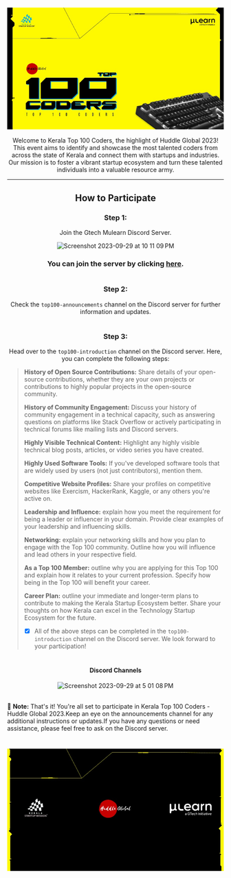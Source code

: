 ![Top 100](./doc/assets/header.jpeg)

<div align="center">
Welcome to Kerala Top 100 Coders, the highlight of Huddle Global 2023! This event aims to identify and showcase the most talented coders from across the state of Kerala and connect them with startups and industries. Our mission is to foster a vibrant startup ecosystem and turn these talented individuals into a valuable resource army.
</div>

<div align="center">

---

## How to Participate

### Step 1:

Join the Gtech Mulearn Discord Server.

<img width="431" alt="Screenshot 2023-09-29 at 10 11 09 PM" src="https://github.com/vishakh-abhayan/Top-100-Coders/assets/94307781/64688be6-3188-4556-9ccb-f7b3644ccf64">

### You can join the server by clicking [here](https://discord.gg/gtech-mulearn-771670169691881483).

#

### Step 2:

Check the `top100-announcements` channel on the Discord server for further information and updates.

#

### Step 3:

Head over to the `top100-introduction` channel on the Discord server. Here, you can complete the following steps:

</div>

> **History of Open Source Contributions:** Share details of your open-source contributions, whether they are your own projects or contributions to highly popular projects in the open-source community.
>
> **History of Community Engagement:** Discuss your history of community engagement in a technical capacity, such as answering questions on platforms like Stack Overflow or actively participating in technical forums like mailing lists and Discord servers.
>
> **Highly Visible Technical Content:** Highlight any highly visible technical blog posts, articles, or video series you have created.
>
> **Highly Used Software Tools:** If you've developed software tools that are widely used by users (not just contributors), mention them.
>
> **Competitive Website Profiles:** Share your profiles on competitive websites like Exercism, HackerRank, Kaggle, or any others you're active on.
>
> **Leadership and Influence:** explain how you meet the requirement for being a leader or influencer in your domain. Provide clear examples of your leadership and influencing skills.
>
> **Networking:** explain your networking skills and how you plan to engage with the Top 100 community. Outline how you will influence and lead others in your respective field.
>
> **As a Top 100 Member:** outline why you are applying for this Top 100 and explain how it relates to your current profession. Specify how being in the Top 100 will benefit your career.
>
> **Career Plan:** outline your immediate and longer-term plans to contribute to making the Kerala Startup Ecosystem better. Share your thoughts on how Kerala can excel in the Technology Startup Ecosystem for the future.
>
> - [x] All of the above steps can be completed in the `top100-introduction` channel on the Discord server. We look forward to your participation!

#

<div align="center">

#### Discord Channels

<img width="236" alt="Screenshot 2023-09-29 at 5 01 08 PM" src="https://github.com/vishakh-abhayan/Top-100-Coders/assets/94307781/aa06d569-db42-43e6-b4d0-88d1bcd5132c">
</div>

</br>

:memo: **Note:** That's it! You're all set to participate in Kerala Top 100 Coders - Huddle Global 2023.Keep an eye on the announcements channel for any additional instructions or updates.If you have any questions or need assistance, please feel free to ask on the Discord server.

#

![New Project (11)](./doc/assets/footer.jpeg)
